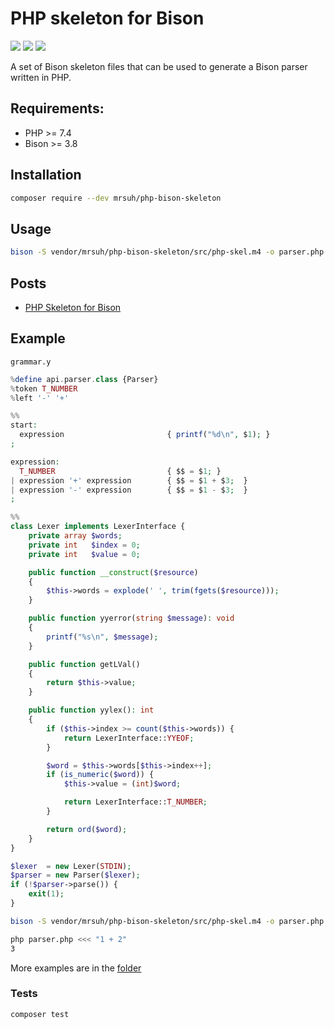 # PHP skeleton for Bison

![](https://github.com/mrsuh/php-bison-skeleton/actions/workflows/tests.yml/badge.svg)
![](https://img.shields.io/github/license/mrsuh/php-bison-skeleton.svg)
![](https://img.shields.io/github/v/release/mrsuh/php-bison-skeleton)

A set of Bison skeleton files that can be used to generate a Bison parser written in PHP.

## Requirements:
* PHP >= 7.4
* Bison >= 3.8

## Installation
```bash
composer require --dev mrsuh/php-bison-skeleton
```

## Usage
```bash
bison -S vendor/mrsuh/php-bison-skeleton/src/php-skel.m4 -o parser.php grammar.y
```

## Posts
* [PHP Skeleton for Bison](https://dev.to/mrsuh/php-skeleton-for-bison-po2)

## Example

`grammar.y`
```php
%define api.parser.class {Parser}
%token T_NUMBER
%left '-' '+'

%%
start:
  expression                       { printf("%d\n", $1); }
;

expression:
  T_NUMBER                         { $$ = $1; }
| expression '+' expression        { $$ = $1 + $3;  }
| expression '-' expression        { $$ = $1 - $3;  }
;

%%
class Lexer implements LexerInterface {
    private array $words;
    private int   $index = 0;
    private int   $value = 0;

    public function __construct($resource)
    {
        $this->words = explode(' ', trim(fgets($resource)));
    }

    public function yyerror(string $message): void
    {
        printf("%s\n", $message);
    }

    public function getLVal()
    {
        return $this->value;
    }

    public function yylex(): int
    {
        if ($this->index >= count($this->words)) {
            return LexerInterface::YYEOF;
        }

        $word = $this->words[$this->index++];
        if (is_numeric($word)) {
            $this->value = (int)$word;

            return LexerInterface::T_NUMBER;
        }

        return ord($word);
    }
}

$lexer  = new Lexer(STDIN);
$parser = new Parser($lexer);
if (!$parser->parse()) {
    exit(1);
}
```

```bash
bison -S vendor/mrsuh/php-bison-skeleton/src/php-skel.m4 -o parser.php grammar.y
```

```bash
php parser.php <<< "1 + 2"
3
```

More examples are in the [folder](./examples)

### Tests
```bash
composer test
```
